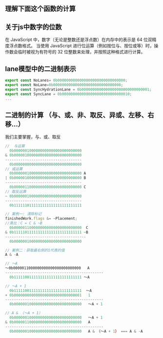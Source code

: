## 理解下面这个函数的计算
## 关于js中数字的位数
在 JavaScript 中，数字（无论是整数还是浮点数）在内存中的表示是 64 位双精度浮点数格式。
当使用 JavaScript 进行位运算（例如按位与、按位或等）时，操作数会临时被视为有符号的 32 位整数来处理，并按照这种格式进行计算。

## lane模型中的二进制表示
```js
export const NoLanes= 0b0000000000000000000000000000000;
export const NoLane=0b0000000000000000000000000000000;
export const SyncHydrationLane = 0b0000000000000000000000000000001;
export const SyncLane = 0b0000000000000000000000000000010;
...
```

## 二进制的计算 （与、或、非、取反、异或、左移、右移...）
我们主要掌握，与、或、取反
```js
//  与运算
  0b0000001000000000000000000000000
& 0b0000010000000000000000000000000
-----------------------------------
  0b0000000000000000000000000000000
// 或运算
  0b0000001000000000000000000000000 A
| 0b0000010000000000000000000000000 B
-----------------------------------
  0b0000011000000000000000000000000 C
// 取反运算
~ 0b0000001000000000000000000000000
-----------------------------------
  0b1111110111111111111111111111111
```

```js
// 案例一: 清除标记
finishedWork.flags &= ~Placement;
//类比：C = C & ~B
  0b0000011000000000000000000000000  C
& 0b1111101111111111111111111111111 ~B
-------------------------------------
  0b0000001000000000000000000000000
```

```js
// 案例二：获取最右侧的1代表的值
A & -A

// ～A
～0b0000011000000000000000000000000   A
---------------------------------------------
  0b1111100111111111111111111111111 ～A

// ～A + 1
  0b1111100111111111111111111111111  ～A
+ 0b0000000000000000000000000000001   1
---------------------------------------------
  0b0000001000000000000000000000000   ～A + 1 

// A & （～A + 1）
  0b0000001000000000000000000000000   ～A + 1 
& 0b0000011000000000000000000000000   A
---------------------------------------------
  0b0000001000000000000000000000000   A & （～A + 1） === A & -A
```